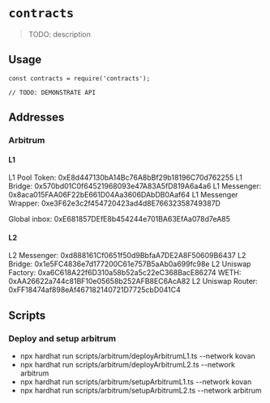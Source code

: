 # `contracts`

> TODO: description

## Usage

```
const contracts = require('contracts');

// TODO: DEMONSTRATE API
```

## Addresses

### Arbitrum

#### L1
L1 Pool Token: 0xE8d447130bA14Bc76A8bBf29b18196C70d762255
L1 Bridge: 0x570bd01C0f64521968093e47A83A5fD819A6a4a6
L1 Messenger: 0x8aca015FAA06F22bE661D04Aa3606DAbDB0Aaf64
L1 Messenger Wrapper: 0xe3F62e3c2f454720423ad4d8E76632358749387D

Global inbox: 0xE681857DEfE8b454244e701BA63EfAa078d7eA85

#### L2

L2 Messenger: 0xd888161Cf0651f50d9BbfaA7DE2A8F50609B6437
L2 Bridge: 0x1e5FC4836e7d177200C61e757B5aAb0a699fc98e
L2 Uniswap Factory: 0xa6C618A22f6D310a58b52a5c22eC368BacE86274
WETH: 0xAA26622a744c81BF10e05658b252AFB8EC6AcA82
L2 Uniswap Router: 0xFF18474af898eAf467182140721D7725cbD041C4

## Scripts

### Deploy and setup arbitrum

* npx hardhat run scripts/arbitrum/deployArbitrumL1.ts --network kovan
* npx hardhat run scripts/arbitrum/deployArbitrumL2.ts --network arbitrum
* npx hardhat run scripts/arbitrum/setupArbitrumL1.ts --network kovan
* npx hardhat run scripts/arbitrum/setupArbitrumL2.ts --network arbitrum
